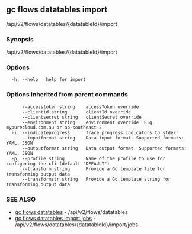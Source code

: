 ## gc flows datatables import

/api/v2/flows/datatables/{datatableId}/import

### Synopsis

/api/v2/flows/datatables/{datatableId}/import

### Options

```
  -h, --help   help for import
```

### Options inherited from parent commands

```
      --accesstoken string    accessToken override
      --clientid string       clientId override
      --clientsecret string   clientSecret override
      --environment string    environment override. E.g. mypurecloud.com.au or ap-southeast-2
  -i, --indicateprogress      Trace progress indicators to stderr
      --inputformat string    Data input format. Supported formats: YAML, JSON
      --outputformat string   Data output format. Supported formats: YAML, JSON
  -p, --profile string        Name of the profile to use for configuring the cli (default "DEFAULT")
      --transform string      Provide a Go template file for transforming output data
      --transformstr string   Provide a Go template string for transforming output data
```

### SEE ALSO

* [gc flows datatables](gc_flows_datatables.html)	 - /api/v2/flows/datatables
* [gc flows datatables import jobs](gc_flows_datatables_import_jobs.html)	 - /api/v2/flows/datatables/{datatableId}/import/jobs


